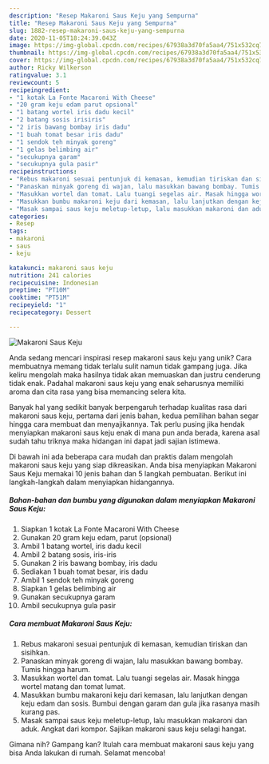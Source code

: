```yaml
---
description: "Resep Makaroni Saus Keju yang Sempurna"
title: "Resep Makaroni Saus Keju yang Sempurna"
slug: 1882-resep-makaroni-saus-keju-yang-sempurna
date: 2020-11-05T18:24:39.043Z
image: https://img-global.cpcdn.com/recipes/67938a3d70fa5aa4/751x532cq70/makaroni-saus-keju-foto-resep-utama.jpg
thumbnail: https://img-global.cpcdn.com/recipes/67938a3d70fa5aa4/751x532cq70/makaroni-saus-keju-foto-resep-utama.jpg
cover: https://img-global.cpcdn.com/recipes/67938a3d70fa5aa4/751x532cq70/makaroni-saus-keju-foto-resep-utama.jpg
author: Ricky Wilkerson
ratingvalue: 3.1
reviewcount: 5
recipeingredient:
- "1 kotak La Fonte Macaroni With Cheese"
- "20 gram keju edam parut opsional"
- "1 batang wortel iris dadu kecil"
- "2 batang sosis irisiris"
- "2 iris bawang bombay iris dadu"
- "1 buah tomat besar iris dadu"
- "1 sendok teh minyak goreng"
- "1 gelas belimbing air"
- "secukupnya garam"
- "secukupnya gula pasir"
recipeinstructions:
- "Rebus makaroni sesuai pentunjuk di kemasan, kemudian tiriskan dan sisihkan."
- "Panaskan minyak goreng di wajan, lalu masukkan bawang bombay. Tumis hingga harum."
- "Masukkan wortel dan tomat. Lalu tuangi segelas air. Masak hingga wortel matang dan tomat lumat."
- "Masukkan bumbu makaroni keju dari kemasan, lalu lanjutkan dengan keju edam dan sosis. Bumbui dengan garam dan gula jika rasanya masih kurang pas."
- "Masak sampai saus keju meletup-letup, lalu masukkan makaroni dan aduk. Angkat dari kompor. Sajikan makaroni saus keju selagi hangat."
categories:
- Resep
tags:
- makaroni
- saus
- keju

katakunci: makaroni saus keju 
nutrition: 241 calories
recipecuisine: Indonesian
preptime: "PT10M"
cooktime: "PT51M"
recipeyield: "1"
recipecategory: Dessert

---
```



![Makaroni Saus Keju](https://img-global.cpcdn.com/recipes/67938a3d70fa5aa4/751x532cq70/makaroni-saus-keju-foto-resep-utama.jpg)

Anda sedang mencari inspirasi resep makaroni saus keju yang unik? Cara membuatnya memang tidak terlalu sulit namun tidak gampang juga. Jika keliru mengolah maka hasilnya tidak akan memuaskan dan justru cenderung tidak enak. Padahal makaroni saus keju yang enak seharusnya memiliki aroma dan cita rasa yang bisa memancing selera kita.



Banyak hal yang sedikit banyak berpengaruh terhadap kualitas rasa dari makaroni saus keju, pertama dari jenis bahan, kedua pemilihan bahan segar hingga cara membuat dan menyajikannya. Tak perlu pusing jika hendak menyiapkan makaroni saus keju enak di mana pun anda berada, karena asal sudah tahu triknya maka hidangan ini dapat jadi sajian istimewa.


Di bawah ini ada beberapa cara mudah dan praktis dalam mengolah makaroni saus keju yang siap dikreasikan. Anda bisa menyiapkan Makaroni Saus Keju memakai 10 jenis bahan dan 5 langkah pembuatan. Berikut ini langkah-langkah dalam menyiapkan hidangannya.

<!--inarticleads1-->

##### Bahan-bahan dan bumbu yang digunakan dalam menyiapkan Makaroni Saus Keju:

1. Siapkan 1 kotak La Fonte Macaroni With Cheese
1. Gunakan 20 gram keju edam, parut (opsional)
1. Ambil 1 batang wortel, iris dadu kecil
1. Ambil 2 batang sosis, iris-iris
1. Gunakan 2 iris bawang bombay, iris dadu
1. Sediakan 1 buah tomat besar, iris dadu
1. Ambil 1 sendok teh minyak goreng
1. Siapkan 1 gelas belimbing air
1. Gunakan secukupnya garam
1. Ambil secukupnya gula pasir




<!--inarticleads2-->

##### Cara membuat Makaroni Saus Keju:

1. Rebus makaroni sesuai pentunjuk di kemasan, kemudian tiriskan dan sisihkan.
1. Panaskan minyak goreng di wajan, lalu masukkan bawang bombay. Tumis hingga harum.
1. Masukkan wortel dan tomat. Lalu tuangi segelas air. Masak hingga wortel matang dan tomat lumat.
1. Masukkan bumbu makaroni keju dari kemasan, lalu lanjutkan dengan keju edam dan sosis. Bumbui dengan garam dan gula jika rasanya masih kurang pas.
1. Masak sampai saus keju meletup-letup, lalu masukkan makaroni dan aduk. Angkat dari kompor. Sajikan makaroni saus keju selagi hangat.




Gimana nih? Gampang kan? Itulah cara membuat makaroni saus keju yang bisa Anda lakukan di rumah. Selamat mencoba!
